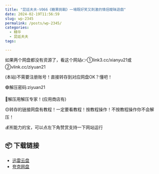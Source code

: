 ```yaml
---
title: "昆廷夫夫-V066《糖果挑戰》一場既好笑又刺激的情侶曖昧遊戲"
date: 2024-02-19T11:56:59
slug: wp-2345
permalink: /posts/wp-2345/
categories:
  - 精华
  - 昆廷夫夫
tags:

---
```


如果两个网盘都没有资源了，看这个网站👉①link3.cc/xianyu21或②vlink.cc/ziyuan21

(本站)不需要注册账号！直接转存到对应网盘OK？懂吧！

🟢解压密码:ziyuan21

🔵解压用解压专家！(应用商店有)

🟡转存的链接网盘有教程！一定要看教程！按教程操作！不按教程操作你不会解压！

💰🈶能力的宝，可以点左下角赞赏支持一下网站运行

## 📦 下载链接
- [迅雷云盘](https://blziyuan21.com/pay-download/2345?key=4dd06d401b&down_id=0)
- [夸克网盘](https://blziyuan21.com/pay-download/2345?key=4dd06d401b&down_id=1)

